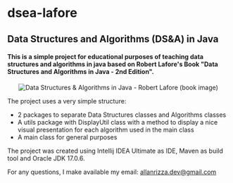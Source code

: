 # dsea-lafore
## Data Structures and Algorithms (DS&A) in Java
#### This is a simple project for educational purposes of teaching data structures and algorithms in java based on Robert Lafore's Book "Data Structures and Algorithms in Java - 2nd Edition".

<div style="text-align: center">
  <img src="https://m.media-amazon.com/images/I/41W+LyRF6NL.jpg" alt="Data Structures & Algorithms in Java - Robert Lafore (book image)"/>
</div>

The project uses a very simple structure:
- 2 packages to separate Data Structures classes and Algorithms classes
- A utils package with DisplayUtil class with a method to display a nice visual presentation for each algorithm used in the main class
- A main class for general purposes

The project was created using Intellij IDEA Ultimate as IDE, Maven as build tool and Oracle JDK 17.0.6.

For any questions, I make available my email: allanrizza.dev@gmail.com